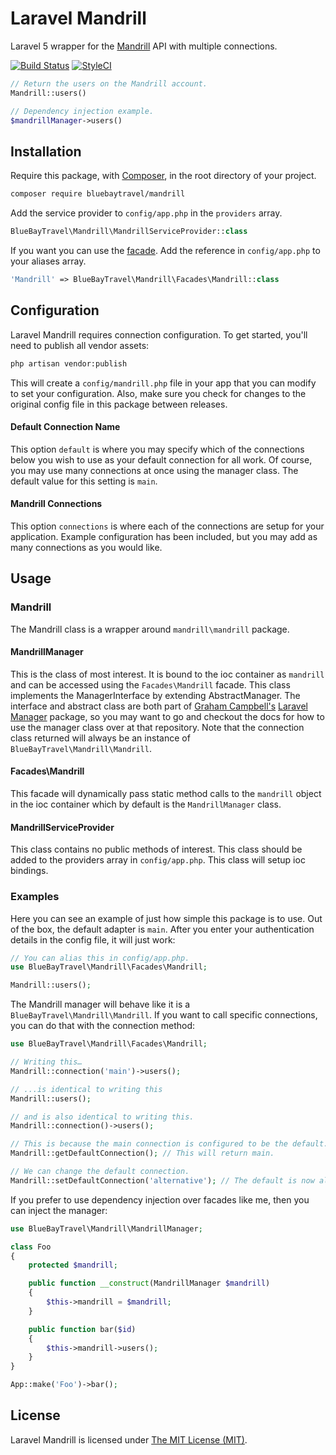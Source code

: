 # Laravel Mandrill

Laravel 5 wrapper for the [Mandrill](https://mandrillapp.com/api/docs/) API with multiple connections.

[![Build Status](https://travis-ci.org/BlueBayTravel/Mandrill.svg)](https://travis-ci.org/BlueBayTravel/Mandrill)
[![StyleCI](https://styleci.io/repos/47120064/shield)](https://styleci.io/repos/47120064)

```php
// Return the users on the Mandrill account.
Mandrill::users()

// Dependency injection example.
$mandrillManager->users()
````

## Installation

Require this package, with [Composer](https://getcomposer.org/), in the root directory of your project.

```bash
composer require bluebaytravel/mandrill
```

Add the service provider to `config/app.php` in the `providers` array.

```php
BlueBayTravel\Mandrill\MandrillServiceProvider::class
```

If you want you can use the [facade](http://laravel.com/docs/facades). Add the reference in `config/app.php` to your aliases array.

```php
'Mandrill' => BlueBayTravel\Mandrill\Facades\Mandrill::class
```

## Configuration

Laravel Mandrill requires connection configuration. To get started, you'll need to publish all vendor assets:

```bash
php artisan vendor:publish
```

This will create a `config/mandrill.php` file in your app that you can modify to set your configuration. Also, make sure you check for changes to the original config file in this package between releases.

#### Default Connection Name

This option `default` is where you may specify which of the connections below you wish to use as your default connection for all work. Of course, you may use many connections at once using the manager class. The default value for this setting is `main`.

#### Mandrill Connections

This option `connections` is where each of the connections are setup for your application. Example configuration has been included, but you may add as many connections as you would like.

## Usage

### Mandrill

The Mandrill class is a wrapper around `mandrill\mandrill` package.

#### MandrillManager

This is the class of most interest. It is bound to the ioc container as `mandrill` and can be accessed using the `Facades\Mandrill` facade. This class implements the ManagerInterface by extending AbstractManager. The interface and abstract class are both part of [Graham Campbell's](https://github.com/GrahamCampbell) [Laravel Manager](https://github.com/GrahamCampbell/Laravel-Manager) package, so you may want to go and checkout the docs for how to use the manager class over at that repository. Note that the connection class returned will always be an instance of `BlueBayTravel\Mandrill\Mandrill`.

#### Facades\Mandrill

This facade will dynamically pass static method calls to the `mandrill` object in the ioc container which by default is the `MandrillManager` class.

#### MandrillServiceProvider

This class contains no public methods of interest. This class should be added to the providers array in `config/app.php`. This class will setup ioc bindings.

### Examples
Here you can see an example of just how simple this package is to use. Out of the box, the default adapter is `main`. After you enter your authentication details in the config file, it will just work:

```php
// You can alias this in config/app.php.
use BlueBayTravel\Mandrill\Facades\Mandrill;

Mandrill::users();
```

The Mandrill manager will behave like it is a `BlueBayTravel\Mandrill\Mandrill`. If you want to call specific connections, you can do that with the connection method:

```php
use BlueBayTravel\Mandrill\Facades\Mandrill;

// Writing this…
Mandrill::connection('main')->users();

// ...is identical to writing this
Mandrill::users();

// and is also identical to writing this.
Mandrill::connection()->users();

// This is because the main connection is configured to be the default.
Mandrill::getDefaultConnection(); // This will return main.

// We can change the default connection.
Mandrill::setDefaultConnection('alternative'); // The default is now alternative.
```

If you prefer to use dependency injection over facades like me, then you can inject the manager:

```php
use BlueBayTravel\Mandrill\MandrillManager;

class Foo
{
    protected $mandrill;

    public function __construct(MandrillManager $mandrill)
    {
        $this->mandrill = $mandrill;
    }

    public function bar($id)
    {
        $this->mandrill->users();
    }
}

App::make('Foo')->bar();
```

## License

Laravel Mandrill is licensed under [The MIT License (MIT)](LICENSE).
